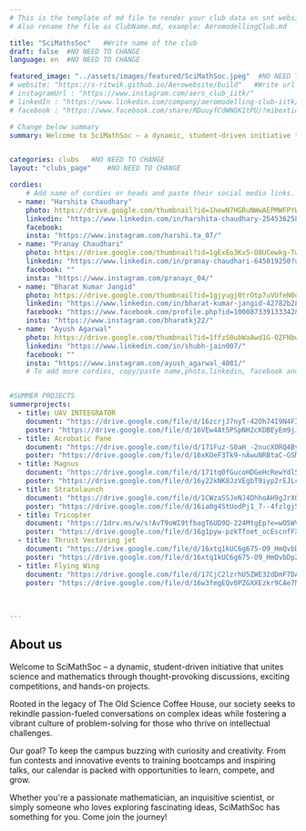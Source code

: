 ```yaml
---
# This is the template of md file to render your club data on snt website. The below example is of Aeromodelling Club, please modify the data according to your clunb.
# Also rename the file as ClubName.md, example: AeromodellingClub.md

title: "SciMathsSoc"   #Write name of the club
draft: false  #NO NEED TO CHANGE
language: en  #NO NEED TO CHANGE

featured_image: "../assets/images/featured/SciMathSoc.jpeg"  #NO NEED TO CHANGE
# website: "https://s-ritwik.github.io/Aerowebsite/build"   #Write url of the club
# instagramUrl : "https://www.instagram.com/aero_club_iitk/"
# linkedIn : "https://www.linkedin.com/company/aeromodelling-club-iitk/mycompany/"
# facebook : "https://www.facebook.com/share/RDuuyfCdWNGK1tPU/?mibextid=qi2Omg"

# Change below summary
summary: Welcome to SciMathSoc – a dynamic, student-driven initiative that unites science and mathematics through thought-provoking discussions, exciting competitions, and hands-on projects.


categories: clubs   #NO NEED TO CHANGE
layout: "clubs_page"    #NO NEED TO CHANGE

cordies:
    # Add name of cordies or heads and paste their social media links.
  - name: "Harshita Chaudhary"
    photo: https://drive.google.com/thumbnail?id=1hewN7HGRuNWwAEPMWFPYWCCNMaVkUz-A&sz=w1000
    linkedin: "https://www.linkedin.com/in/harshita-chaudhary-254536258/"
    facebook: 
    insta: "https://www.instagram.com/harshi.ta_07/"
  - name: "Pranay Chaudhari"
    photo: https://drive.google.com/thumbnail?id=1gExEo3Kx5-O8UCewkg-TwMY_hI6gLqcV&sz=w1000
    linkedin: "https://www.linkedin.com/in/pranay-chaudhari-645019250?utm_source=share&utm_campaign=share_via&utm_content=profile&utm_medium=android_app"
    facebook: ""
    insta: "https://www.instagram.com/pranayc_04/"
  - name: "Bharat Kumar Jangid"
    photo: https://drive.google.com/thumbnail?id=1gjyugj0trOtp7uVUfeN0dGcZ4rVjbTVT&sz=w1000
    linkedin: "https://www.linkedin.com/in/bharat-kumar-jangid-42782b281/?originalSubdomain=in"
    facebook: "https://www.facebook.com/profile.php?id=100087339133342&mibextid=ZbWKwL"
    insta: "https://www.instagram.com/bharatkj22/"
  - name: "Ayush Agarwal"
    photo: https://drive.google.com/thumbnail?id=1ffzS0ubWaAwd1G-OZFNbwENR0qcT4D9W&sz=w1000
    linkedin: "https://www.linkedin.com/in/shubh-jain007/"
    facebook: ""
    insta: "https://www.instagram.com/ayush_agarwal_4081/"
    # To add more cordies, copy/paste name,photo,linkedin, facebook and insta in same format as above.


#SUMMER PROJECTS
summerprojects:
  - title: UAV INTEEGRATOR
    document: "https://drive.google.com/file/d/16zcrjJ7nyT-42Oh74I9N4F3qoIlKFLhN/view?usp=drive_link" 
    poster: "https://drive.google.com/file/d/16VEw4At5PSpNH2cKDBEyEm9jJAHGyrgc/view?usp=drivesdk" 
  - title: Acrobatic Pane
    document: "https://drive.google.com/file/d/171Fuz-S0aH_-2nucXORQ4Byl0vQAdoaf/view?usp=sharing" 
    poster: "https://drive.google.com/file/d/16xKOeF3Tk9-nAwuNRBtaC-GSMUGDJ4R4/view?usp=drivesdk"
  - title: Magnus
    document: "https://drive.google.com/file/d/171tq0fGucoHDGeHcRewYdlSg-cf6qfWf/view?usp=sharing"
    poster: "https://drive.google.com/file/d/16y22kNK8JzVEgbT9iyp2rEJLcL9o3s7x/view?usp=drivesdk"
  - title: Stratolaunch
    document: "https://drive.google.com/file/d/1CWzaSSJeNJ4DhhoAH9gJrXQ61hJ6ZZGR/view?usp=sharing"
    poster: "https://drive.google.com/file/d/16ia0g4StUodPj1_7--4fzlgj53jlhsTY/view?usp=drivesdk"
  - title: Tricopter
    document: "https://1drv.ms/w/s!AvT9oWI9tfbagT6UD9Q-224MtgEp?e=wO5WV4"
    poster: "https://drive.google.com/file/d/16g1pyw-pzkTfoet_ocEscnfFXC1xKgJm/view?usp=drivesdk"
  - title: Thrust Vectoring jet
    document: "https://drive.google.com/file/d/16xtq1kUC6g675-O9_HmQvbDpZxZlr2HS/view?usp=sharing"
    poster: "https://drive.google.com/file/d/16xtq1kUC6g675-O9_HmQvbDpZxZlr2HS/view?usp=drivesdk"
  - title: Flying Wing 	
    document: "https://drive.google.com/file/d/17CjC2lzrhU5ZWE32dDmF7DAHh4bVZDJh/view?usp=drive_link"
    poster: "https://drive.google.com/file/d/16w3fmgEQv0PZGXXEzkr9CAe7NvxkOIDd/view?usp=drivesdk"
   

    
---
```


<!-- Write about us section -->
## About us
 	
Welcome to SciMathSoc – a dynamic, student-driven initiative that unites science and mathematics through thought-provoking discussions, exciting competitions, and hands-on projects.

Rooted in the legacy of The Old Science Coffee House, our society seeks to rekindle passion-fueled conversations on complex ideas while fostering a vibrant culture of problem-solving for those who thrive on intellectual challenges.

Our goal? To keep the campus buzzing with curiosity and creativity. From fun contests and innovative events to training bootcamps and inspiring talks, our calendar is packed with opportunities to learn, compete, and grow.

Whether you're a passionate mathematician, an inquisitive scientist, or simply someone who loves exploring fascinating ideas, SciMathSoc has something for you. Come join the journey!

